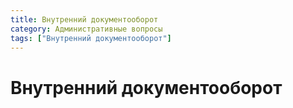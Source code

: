```yaml
---
title: Внутренний документооборот
category: Административные вопросы
tags: ["Внутренний документооборот"]
---
```

# Внутренний документооборот
